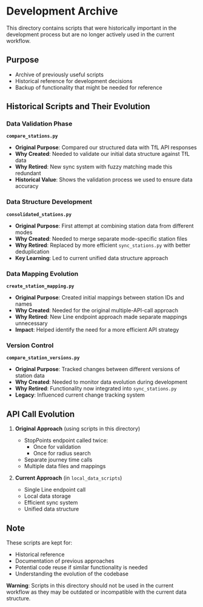 # Development Archive

This directory contains scripts that were historically important in the development process but are no longer actively used in the current workflow.

## Purpose
- Archive of previously useful scripts
- Historical reference for development decisions
- Backup of functionality that might be needed for reference

## Historical Scripts and Their Evolution

### Data Validation Phase
**`compare_stations.py`**
- **Original Purpose**: Compared our structured data with TfL API responses
- **Why Created**: Needed to validate our initial data structure against TfL data
- **Why Retired**: New sync system with fuzzy matching made this redundant
- **Historical Value**: Shows the validation process we used to ensure data accuracy

### Data Structure Development
**`consolidated_stations.py`**
- **Original Purpose**: First attempt at combining station data from different modes
- **Why Created**: Needed to merge separate mode-specific station files
- **Why Retired**: Replaced by more efficient `sync_stations.py` with better deduplication
- **Key Learning**: Led to current unified data structure approach

### Data Mapping Evolution
**`create_station_mapping.py`**
- **Original Purpose**: Created initial mappings between station IDs and names
- **Why Created**: Needed for the original multiple-API-call approach
- **Why Retired**: New Line endpoint approach made separate mappings unnecessary
- **Impact**: Helped identify the need for a more efficient API strategy

### Version Control
**`compare_station_versions.py`**
- **Original Purpose**: Tracked changes between different versions of station data
- **Why Created**: Needed to monitor data evolution during development
- **Why Retired**: Functionality now integrated into `sync_stations.py`
- **Legacy**: Influenced current change tracking system

## API Call Evolution
1. **Original Approach** (using scripts in this directory)
   - StopPoints endpoint called twice:
     - Once for validation
     - Once for radius search
   - Separate journey time calls
   - Multiple data files and mappings

2. **Current Approach** (in `local_data_scripts`)
   - Single Line endpoint call
   - Local data storage
   - Efficient sync system
   - Unified data structure

## Note
These scripts are kept for:
- Historical reference
- Documentation of previous approaches
- Potential code reuse if similar functionality is needed
- Understanding the evolution of the codebase

**Warning**: Scripts in this directory should not be used in the current workflow as they may be outdated or incompatible with the current data structure. 
